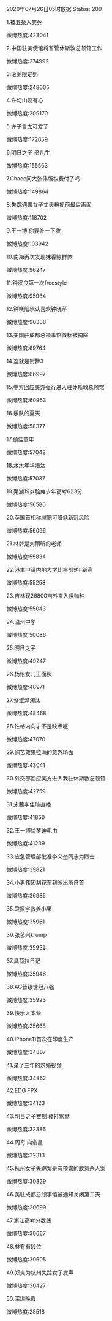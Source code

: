 2020年07月26日05时数据
Status: 200

1.被五条人笑死

微博热度:423041

2.中国驻美使馆将暂管休斯敦总领馆工作

微博热度:274992

3.滚圈限定奶

微博热度:248005

4.许幻山没有心

微博热度:209170

5.许子言太可爱了

微博热度:172659

6.明日之子 倍儿牛

微博热度:155563

7.Chace问大张伟版权费付了吗

微博热度:149864

8.失踪遇害女子丈夫被抓前最后画面

微博热度:118702

9.王一博 你要补一下妆

微博热度:103942

10.南海再次发现抹香鲸群体

微博热度:96247

11.钟汉良第一次freestyle

微博热度:95964

12.钟晓阳承认喜欢钟晓芹

微博热度:90338

13.美国驻成都总领事馆徽标被摘除

微博热度:69764

14.这就是街舞3

微博热度:66997

15.中方回应美方强行进入驻休斯敦总领馆

微博热度:60963

16.乐队的夏天

微博热度:58377

17.顾佳童年

微博热度:57048

18.水木年华淘汰

微博热度:57037

19.芜湖19岁脑瘫少年高考623分

微博热度:56586

20.英国首相称减肥可降低新冠风险

微博热度:56096

21.林梦是刘雨昕的老师

微博热度:55834

22.港生申请内地大学比率创9年新高

微博热度:55258

23.吉林现26800亩外来入侵物种

微博热度:55043

24.温州中学

微博热度:50086

25.明日之子

微博热度:49247

26.杨怡女儿正面照

微博热度:48971

27.蔡维泽淘汰

微博热度:48468

28.性格内向才不是缺点呢

微博热度:47070

29.综艺效果拉满的意外场面

微博热度:43041

30.外交部回应美方进入我驻休斯敦总领馆

微博热度:42759

31.宋茜李佳琦直播

微博热度:41850

32.王一博给梦迪毛巾

微博热度:41239

33.应急管理部批准李义奎同志为烈士

微博热度:39821

34.小男孩因刮花车到派出所自首

微博热度:36985

35.段振宇救姜小果

微博热度:35961

36.张艺兴krump

微博热度:35959

37.具荷拉日记

微博热度:35946

38.AG晋级世冠八强

微博热度:35923

39.快乐大本营

微博热度:35668

40.iPhone11首次在印度生产

微博热度:34887

41.录了三年的求婚视频

微博热度:34862

42.EDG FPX

微博热度:34123

43.明日之子赛制 棒打鸳鸯

微博热度:32386

44.周奇 向俞星

微博热度:32313

45.杭州女子失踪案是有预谋的故意杀人案

微博热度:30829

46.美驻成都总领事馆被通知关闭第二天

微博热度:30699

47.浙江高考分数线

微博热度:30667

48.林有有段位

微博热度:30605

49.郑爽为杭州失踪女子发声

微博热度:30427

50.深圳晚霞

微博热度:28518

